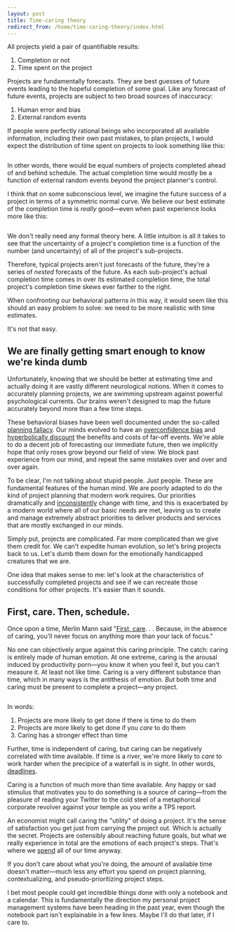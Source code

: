```yaml
---
layout: post
title: Time-caring theory
redirect_from: /home/time-caring-theory/index.html
---
```

<p>All projects yield a pair of quantifiable results:</p>

<ol>
<li>Completion or not</li>
<li>Time spent on the project</li>
</ol>

<p>Projects are fundamentally forecasts. They are best guesses of future events leading to the hopeful completion of some goal. Like any forecast of future events, projects are subject to two broad sources of inaccuracy: </p>

<ol>
<li>Human error and bias</li>
<li>External random events</li>
</ol>

<p>If people were perfectly rational beings who incorporated all available information, including their own past mistakes, to plan projects, I would expect the distribution of time spent on projects to look something like this:</p>
  
<img src="/img/img.png" alt=""/>
  

<p>In other words, there would be equal numbers of projects completed ahead of and behind schedule. The actual completion time would mostly be a function of external random events beyond the project planner's control. </p><p>I think that on some subconscious level, we imagine the future success of a project in terms of a symmetric normal curve. We believe our best estimate of the completion time is <em>really</em> good—even when past experience looks more like this:</p>
  
<img src="/img/img.png" alt=""/>
  

<p>We don't really need any formal theory here. A little intuition is all it takes to see that the uncertainty of a project's completion time is a function of the number (and uncertainty) of all of the project's sub-projects.</p>

<p>Therefore, typical projects aren't just forecasts of the future, they're a series of <em>nested</em> forecasts of the future. As each sub-project's actual completion time comes in over its estimated completion time, the total project's completion time skews ever farther to the right.</p>

<p>When confronting our behavioral patterns in this way, it would seem like this should an easy problem to solve: we need to be more realistic with time estimates.</p>

<p>It's not that easy.</p>

<h2 id="wearefinallygettingsmartenoughtoknowwerekindadumb">We are finally getting smart enough to know we're kinda dumb</h2>

<p>Unfortunately, knowing that we should be better at estimating time and actually doing it are vastly different neurological notions. When it comes to accurately planning projects, we are swimming upstream against powerful psychological currents. Our brains weren't designed to map the future accurately beyond more than a few time steps.</p>

<p>These behavioral biases have been well documented under the so-called <a href="https://en.wikipedia.org/wiki/Planning_fallacy">planning fallacy</a>. Our minds evolved to have an <a href="https://en.wikipedia.org/wiki/Overconfidence_effect">overconfidence bias</a> and <a href="https://en.wikipedia.org/wiki/Hyperbolic_discounting">hyperbolically discount</a> the benefits and costs of far-off events. We're able to do a decent job of forecasting our immediate future, then we implicitly hope that only roses grow beyond our field of view. We block past experience from our mind, and repeat the same mistakes over and over and over again.</p>

<p>To be clear, I'm not talking about stupid people. Just people. These are fundamental features of the human mind. We are poorly adapted to do the kind of project planning that modern work requires. Our priorities dramatically and <a href="https://en.wikipedia.org/wiki/Dynamic_inconsistency">inconsistently</a> change with time, and this is exacerbated by a modern world where all of our basic needs are met, leaving us to create and manage extremely abstract priorities to deliver products and services that are mostly exchanged in our minds.</p>

<p>Simply put, projects are complicated. Far more complicated than we give them credit for. We can't expedite human evolution, so let's bring projects back to us. Let's dumb them down for the emotionally handicapped creatures that we are. </p>

<p>One idea that makes sense to me: let's look at the characteristics of successfully completed projects and see if we can recreate those conditions for other projects. It's easier than it sounds.</p>

<h2 id="firstcarethenschedule">First, care. Then, schedule.</h2>

<p>Once upon a time, Merlin Mann said "<a href="http://www.43folders.com/2010/02/05/first-care">First, care</a>. . . Because, in the absence of caring, you'll never focus on anything more than your lack of focus."</p>

<p>No one can objectively argue against this caring principle. The catch: caring is entirely made of human emotion. At one extreme, caring is the arousal induced by productivity porn—you know it when you feel it, but you can't measure it. At least not like time. Caring is a very different substance than time, which in many ways is the antithesis of emotion. <em>But</em> both time and caring must be present to complete a project—any project.</p>
  
<img src="/img/img.png" alt=""/>
  

<p>In words:</p>

<ol>
<li>Projects are more likely to get done if there is time to do them</li>
<li>Projects are more likely to get done if you <em>care</em> to do them</li>
<li>Caring has a stronger effect than time</li>
</ol>

<p>Further, time is independent of caring, but caring can be negatively correlated with time available. If time is a river, we're more likely to <em>care</em> to work harder when the precipice of a waterfall is in sight. In other words, <a href="http://www.practicallyefficient.com/home/2014/6/6/the-dead-line">deadlines</a>.</p>

<p>Caring is a function of much more than time available. Any happy or sad stimulus that motivates you to do something is a source of caring—from the pleasure of reading your Twitter to the cold steel of a metaphorical corporate revolver against your temple as you write a TPS report. </p>

<p>An economist might call caring the "utility" of doing a project. It's the sense of satisfaction you get just from carrying the project out. Which is actually the secret. Projects are ostensibly about reaching future goals, but what we really experience in total are the emotions of each project's steps. That's where we <a href="http://www.practicallyefficient.com/home/2014/12/31/free-exchange">spend</a> all of our time anyway.</p>

<p>If you don't care about what you're doing, the amount of available time doesn't matter—much less any effort you spend on project planning, contextualizing, and pseudo-prioritizing project steps.</p>

<p>I bet most people could get incredible things done with only a notebook and a calendar. This is fundamentally the direction my personal project management systems have been heading in the past year, even though the notebook part isn't explainable in a few lines. Maybe I'll do that later, if I care to.</p>
